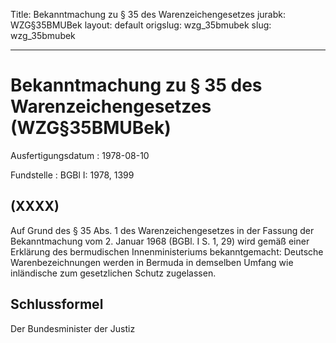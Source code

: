 Title: Bekanntmachung zu § 35 des Warenzeichengesetzes
jurabk: WZG§35BMUBek
layout: default
origslug: wzg_35bmubek
slug: wzg_35bmubek

---

# Bekanntmachung zu § 35 des Warenzeichengesetzes (WZG§35BMUBek)

Ausfertigungsdatum
:   1978-08-10

Fundstelle
:   BGBl I: 1978, 1399



## (XXXX)

Auf Grund des § 35 Abs. 1 des Warenzeichengesetzes in der Fassung der
Bekanntmachung vom 2. Januar 1968 (BGBl. I S. 1, 29) wird gemäß einer
Erklärung des bermudischen Innenministeriums bekanntgemacht:
Deutsche Warenbezeichnungen werden in Bermuda in demselben Umfang wie
inländische zum gesetzlichen Schutz zugelassen.


## Schlussformel

Der Bundesminister der Justiz

